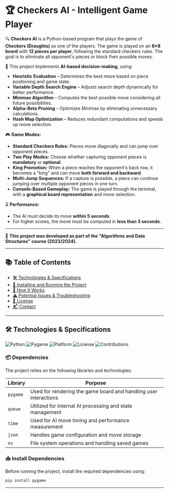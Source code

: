 # 🏆 Checkers AI - Intelligent Game Player  

🔍 **Checkers AI** is a Python-based program that plays the game of **Checkers (Draughts)** as one of the players. The game is played on an **8×8 board** with **12 pieces per player**, following the standard checkers rules. The goal is to eliminate all opponent's pieces or block their possible moves.  

🤖 This project implements **AI-based decision-making**, using:  
- **Heuristic Evaluation** – Determines the best move based on piece positioning and game state.  
- **Variable Depth Search Engine** – Adjusts search depth dynamically for better performance.  
- **Minimax Algorithm** – Computes the best possible move considering all future possibilities.  
- **Alpha-Beta Pruning** – Optimizes Minimax by eliminating unnecessary calculations.  
- **Hash Map Optimization** – Reduces redundant computations and speeds up move selection.  

🎮 **Game Modes:**  
- **Standard Checkers Rules:** Pieces move diagonally and can jump over opponent pieces.  
- **Two Play Modes:** Choose whether capturing opponent pieces is **mandatory** or **optional**.  
- **King Promotion:** When a piece reaches the opponent's back row, it becomes a "king" and can move **both forward and backward**.  
- **Multi-Jump Sequences:** If a capture is possible, a piece can continue jumping over multiple opponent pieces in one turn.  
- **Console-Based Gameplay:** The game is played through the terminal, with a **graphical board representation** and move selection.  

⏳ **Performance:**  
- The AI must decide its move **within 5 seconds**.  
- For higher scores, the move must be computed in **less than 3 seconds**.  

---

📖 **This project was developed as part of the "Algorithms and Data Structures" course (2023/2024).**  

---

## 📚 Table of Contents  
- [🛠 Technologies & Specifications](#-technologies--specifications)  
- [🔧 Installing and Running the Project](#-installing-and-running-the-project)  
- [📖 How It Works](#-how-it-works)  
- [⚠️ Potential Issues & Troubleshooting](#-potential-issues--troubleshooting)  
- [📜 License](#-license)  
- [📬 Contact](#-contact)

---

## 🛠 Technologies & Specifications  

![Python](https://img.shields.io/badge/Python-3.8%2B-blue?logo=python)
![Pygame](https://img.shields.io/badge/Pygame-2.0%2B-orange?logo=python)
![Platform](https://img.shields.io/badge/Platform-Windows%20%7C%20Linux%20%7C%20MacOS-lightgrey)
![License](https://img.shields.io/badge/License-MIT-green)
![Contributions](https://img.shields.io/badge/Contributions-Welcome-brightgreen)

### 📦 **Dependencies**  
The project relies on the following libraries and technologies:  

| Library      | Purpose |
|-------------|---------|
| `pygame`    | Used for rendering the game board and handling user interactions |
| `queue`     | Utilized for internal AI processing and state management |
| `time`      | Used for AI move timing and performance measurement |
| `json`      | Handles game configuration and move storage |
| `os`        | File system operations and handling saved games |

### 📥 **Install Dependencies**  
Before running the project, install the required dependencies using:  

```sh
pip install pygame
```

---


